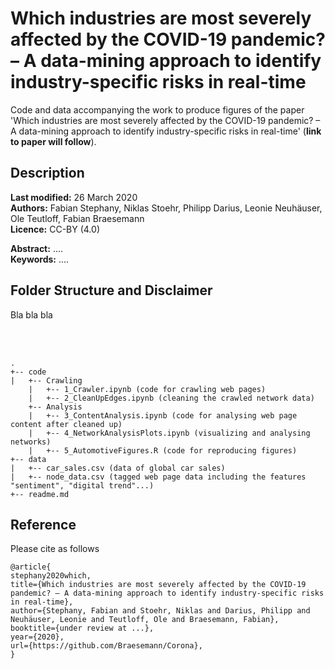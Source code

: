 # Which industries are most severely affected by the COVID-19 pandemic? – A data-mining approach to identify industry-specific risks in real-time

Code and data accompanying the work to produce figures of the paper 'Which industries are most severely affected by the COVID-19 pandemic? – A data-mining approach to identify industry-specific risks in real-time' (**link to paper will follow**). 

## Description
**Last modified:** 26 March 2020 <br>
**Authors:** Fabian Stephany, Niklas Stoehr, Philipp Darius, Leonie Neuhäuser, Ole Teutloff, Fabian Braesemann<br>
**Licence:** CC-BY (4.0)

**Abstract:** .... <br>
**Keywords:** ....


## Folder Structure and Disclaimer
Bla bla bla

<br> <br> 

```
.
+-- code
|   +-- Crawling
    |   +-- 1_Crawler.ipynb (code for crawling web pages)
    |   +-- 2_CleanUpEdges.ipynb (cleaning the crawled network data)
    +-- Analysis
    |   +-- 3_ContentAnalysis.ipynb (code for analysing web page content after cleaned up)
    |   +-- 4_NetworkAnalysisPlots.ipynb (visualizing and analysing networks)
    |   +-- 5_AutomotiveFigures.R (code for reproducing figures)
+-- data
|   +-- car_sales.csv (data of global car sales)
|   +-- node_data.csv (tagged web page data including the features "sentiment", "digital trend"...)
+-- readme.md
```

## Reference
Please cite as follows 

```
@article{
stephany2020which,
title={Which industries are most severely affected by the COVID-19 pandemic? – A data-mining approach to identify industry-specific risks in real-time},
author={Stephany, Fabian and Stoehr, Niklas and Darius, Philipp and Neuhäuser, Leonie and Teutloff, Ole and Braesemann, Fabian},
booktitle={under review at ...},
year={2020},
url={https://github.com/Braesemann/Corona},
}
```




